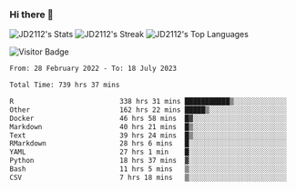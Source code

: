 ### Hi there 👋

<!--
**JD2112/JD2112** is a ✨ _special_ ✨ repository because its `README.md` (this file) appears on your GitHub profile.

Here are some ideas to get you started:

- 🔭 I’m currently working on ...
- 🌱 I’m currently learning ...
- 👯 I’m looking to collaborate on ...
- 🤔 I’m looking for help with ...
- 💬 Ask me about ...
- 📫 How to reach me: ...
- 😄 Pronouns: ...
- ⚡ Fun fact: ...
-->
![JD2112's Stats](https://github-readme-stats.vercel.app/api?username=JD2112&theme=vue-dark&show_icons=true&hide_border=true&count_private=true)
![JD2112's Streak](https://github-readme-streak-stats.herokuapp.com/?user=JD2112&theme=vue-dark&hide_border=true)
![JD2112's Top Languages](https://github-readme-stats.vercel.app/api/top-langs/?username=JD2112&theme=vue-dark&show_icons=true&hide_border=true&layout=compact)

![Visitor Badge](https://visitor-badge.laobi.icu/badge?page_id=JD2112.JD2112)

<!--START_SECTION:waka-->

```txt
From: 28 February 2022 - To: 18 July 2023

Total Time: 739 hrs 37 mins

R                          338 hrs 31 mins ███████████▒░░░░░░░░░░░░░   45.77 %
Other                      162 hrs 22 mins █████▒░░░░░░░░░░░░░░░░░░░   21.95 %
Docker                     46 hrs 58 mins  █▓░░░░░░░░░░░░░░░░░░░░░░░   06.35 %
Markdown                   40 hrs 21 mins  █▒░░░░░░░░░░░░░░░░░░░░░░░   05.46 %
Text                       39 hrs 24 mins  █▒░░░░░░░░░░░░░░░░░░░░░░░   05.33 %
RMarkdown                  28 hrs 6 mins   █░░░░░░░░░░░░░░░░░░░░░░░░   03.80 %
YAML                       27 hrs 1 min    █░░░░░░░░░░░░░░░░░░░░░░░░   03.65 %
Python                     18 hrs 37 mins  ▓░░░░░░░░░░░░░░░░░░░░░░░░   02.52 %
Bash                       11 hrs 5 mins   ▒░░░░░░░░░░░░░░░░░░░░░░░░   01.50 %
CSV                        7 hrs 18 mins   ▒░░░░░░░░░░░░░░░░░░░░░░░░   00.99 %
```

<!--END_SECTION:waka-->
